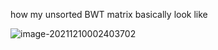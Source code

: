 how my unsorted BWT matrix basically look like 

![image-20211210002403702](C:\Users\ximil\AppData\Roaming\Typora\typora-user-images\image-20211210002403702.png)